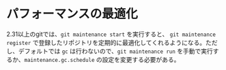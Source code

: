 # パフォーマンスの最適化

2.31以上のgitでは、`git maintenance start` を実行すると、 `git maintenance register` で登録したリポジトリを定期的に最適化してくれるようになる。ただし、デフォルトでは `gc` は行わないので、`git maintenance run` を手動で実行するか、`maintenance.gc.schedule` の設定を変更する必要がある。
